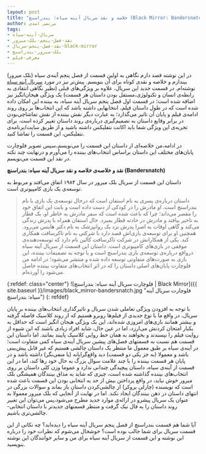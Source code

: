 ```yaml
---
layout: post
title: "خلاصه و نقد سریال آینه سیاه: بندراسنچ (Black Mirror: Bandersnatch)"
author: مرتضی اسدی
tags:
- سریال-آینه-سیاه
- نقد-فصل-پنجم-بلک-میرور
- نقد-فصل-پنجم-سریال-black-mirror
- بلک-میرور-بندراسنچ
- معرفی-فیلم
---
```


در این نوشته قصد دارم نگاهی به اولین قسمت از فصل پنجم آینه‌ی سیاه (بلک میرور) بیندازم و خلاصه و نقدی کوتاه برای آن بنویسم. پیش‌تر نیز در مورد [سریال آینه سیاه](http://asadiweb.ir/tag/%D8%B3%D8%B1%DB%8C%D8%A7%D9%84-%D8%A2%DB%8C%D9%86%D9%87-%D8%B3%DB%8C%D8%A7%D9%87) نوشته‌ام. در قسمت جدید این سریال، علاوه بر ویژگی‌های قبلی (نظیر نگاهی انتقادی به رابطه‌ی انسان و تکنولوژی،‌مستقل بودن داستان هر قسمت) یک ویژگی هیجان‌انگیز نیز اضافه شده است؛ در قسمت اول فصل پنجم سریال آینه سیاه، به بیننده این امکان داده شده است که در طول داستان فیلم، انتخابهایی داشته باشد که این انتخاب‌ها بر روی روند ادامه‌ی فیلم و پایان آن تاثیر می‌گذارد؛ به عبارت دیگر نقش بیننده از نقش تماشاچی‌بودن در برابر وقایع داستان به تصمیم‌گیری درباره‌ی روند داستان تغییر کرده است. برای تجربه‌ی این ویژگی شما باید اکانت نتفلیکس داشته باشید و از طریق سایت/برنامه‌ی نتفلیکس، این قسمت را تماشا کنید. 




در ادامه،‌من خلاصه‌ای از داستان این قسمت را می‌نویسم،‌سپس تصویر فلوچارت پایان‌های مختلف این داستان براساس انتخاب‌های بیننده را می‌آورم و درنهایت چند نکته در نقد این قسمت می‌نویسم.


**نقد و خلاصه‌ی خلاصه و نقد سریال آینه سیاه: بندراسنچ (Bandersnatch)**

داستان این قسمت از سریال بلک میرور در سال ۱۹۸۴ اتفاق می‌افتد و مربوط به توسعه‌ی یک بازی کامپیوتری است.

> داستان درباره‌ی پسری به نام استفان است که درحال توسعه‌ی یک بازی با نام بندراسنچ است. او مادرش را در کودکی از دست داده است و بابت این اتفاق خود را مقصر می‌داند؛ چرا که باعث شده است که سفر مادرش به خاطر او،‌ یک قطار به تاخیر بیافتد و مادرش در حادثه قطار بمیرد. حال استفان همراه با پدرش زندگی می‌کند و گاهی اوقات به اصرا پدرش نزد یک روانپزشک به نام دکتر هاینس می‌رود. همچنین او برای توسعه‌ی بازی‌اش قصد دارد با شرکتی به نام تاکرسافت همکاری کند. یکی از همکارانش در شرکت تاکرسافت کالین نام دارد که توسعه‌دهنده‌ی موفقی در بازی‌های کامپیوتری است. داستان این قسمت از سریال آینه سیاه درواقع درباره‌ی توسعه‌ی بازی بندراسنچ است و با توجه به تصمیمات بیننده، این بازی به صورت‌های متفاوتی توسعه داده شده و منتشر می‌شود؛ در ادامه من فلوچارت پایان‌های اصلی داستان را که در اثر انتخاب‌های متفاوت بیننده حاصل می‌شود را آورده‌ام.

{:refdef: class="center"}
![فلوچارت سریال آینه سیاه: بندراسنچ | Black Mirror]({{ site.baseurl }}/images/black_mirror-bandersnatch.jpg "فلوچارت سریال آینه سیاه: بندراسنچ")
{: refdef}


با توجه به افزودن ویژگی تعاملی شدن سریال و تاثیرگذاری انتخاب‌های بیننده بر پایان سریال،‌ در واقع ما با نوع جدیدی از فیلم‌ها روبرو هستیم که از روند کلاسیک فاصله گرفته و بیشتر همانند بازی‌های امروزی شده‌اند،‌ این یک ویژگی هیجان انگیز است که حداقل به یکبار امتحان کردنش می‌ارزد، اما در عین حال، شاید افراد زیادی باشند که این شیوه از روایت فیلم را نپسندند و بخواهند به همان خط روایی کلاسیک پایبند بمانند. اما داستان این قسمت هم نسبت به قسمتهای فصل‌های پیشین سریال آینه‌ی سیاه کمی متفاوت است؛ در آینه‌ی سیاه بر طبق معمول ما منتظر یک داستان چالشی هستیم که غیر قابل پیش‌بینی باشد و معمولا (به جز یکی دو قسمت) دید واقع‌گرایانه (یا منفی‌نگر) داشته باشد و در پایان هر قسمت بیننده را با چند علامت سوال بزرگ به حال خود رها کند،‌ اما در این قسمت از آینه‌ی سیاه،‌ داستان پیچیدگی چندانی ندارد و عموما وزن کلی داستان بر روی انتخاب‌های بیننده گذاشته شده است،‌ چیزی که شاید به مذاق بینندگان همیشگی بلک میرور خوش نیاید،‌ در واقع پرداختن بیش از حد به انتخابی بودن این قسمت باعث شده است که نویسنده (چارلی بروکر) از چالشی‌کردن داستان باز بماند و سوالات بزرگی در انتهای داستان در ذهن بینندگان ایجاد نکند. اما در نهایت از آنجایی که بلک میرور معمولا به عنوان یک سریال پیشرو در ارائه‌ی موارد جدید مطرح می‌شود،‌پس می‌توان این تغییر روند داستان را به فال نیک گرفت و منتظر قسمتهای جدیدتر با داستان انتخابی- چالشی‌تری باشیم.


آیا شما هم قسمت بندراسنچ از فصل پنجم سریال آینه سیاه را دیده‌اید؟ چه نکاتی از این قسمت سریال برای شما جالب بوده است؟ خوشحال می‌شوم که نظرات خود را درباره این نوشته و این قسمت‌ از سریال آینه سیاه برای من و سایر خوانندگان این نوشته بنویسید.
